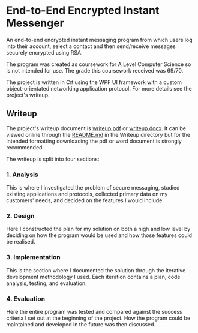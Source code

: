 # End-to-End Encrypted Instant Messenger
An end-to-end encrypted instant messaging program from which users log into their account, select a contact and then send/receive messages securely encrypted using RSA.

The program was created as coursework for A Level Computer Science so is not intended for use. The grade this coursework received was 69/70.

The project is written in C# using the WPF UI framework with a custom object-orientated networking application protocol. For more details see the project's writeup.

## Writeup
The project's writeup document is [writeup.pdf](./Writeup/writeup.pdf) or [writeup.docx](./Writeup/writeup.docx). It can be viewed online through the [README.md](./Writeup/README.md) in the Writeup directory but for the intended formatting downloading the pdf or word document is strongly recommended.

The writeup is split into four sections:

### 1. Analysis
This is where I investigated the problem of secure messaging, studied existing applications and protocols, collected primary data on my customers' needs, and decided on the features I would include.

### 2. Design
Here I constructed the plan for my solution on both a high and low level by deciding on how the program would be used and how those features could be realised.

### 3. Implementation
This is the section where I documented the solution through the iterative development methodology I used. Each iteration contains a plan, code analysis, testing, and evaluation.

### 4. Evaluation
Here the entire program was tested and compared against the success criteria I set out at the beginning of the project. How the program could be maintained and developed in the future was then discussed.
